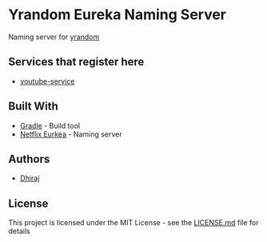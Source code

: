 # Yrandom Eureka Naming Server 

Naming server for [yrandom](https://github.com/Dhiraj072/yrandom)

## Services that register here
-   [youtube-service](https://github.com/Dhiraj072/youtube-service)

## Built With

-   [Gradle](https://gradle.org/) - Build tool
-   [Netflix Eurkea](https://github.com/Netflix/eureka) - Naming server

## Authors

-   [Dhiraj](https://github.com/dhiraj072)

## License

This project is licensed under the MIT License - see the [LICENSE.md](LICENSE.md) file for details
